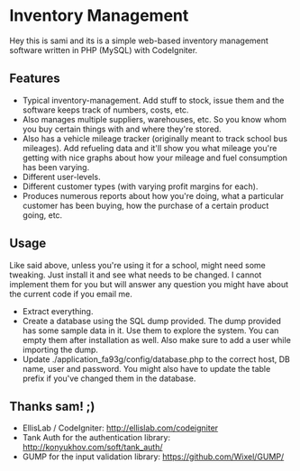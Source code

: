 Inventory Management
====================
Hey this is sami and its is a simple web-based inventory management software written in PHP (MySQL) with CodeIgniter.

Features
-------
- Typical inventory-management. Add stuff to stock, issue them and the software keeps track of numbers, costs, etc.
- Also manages multiple suppliers, warehouses, etc. So you know whom you buy certain things with and where they're stored.
- Also has a vehicle mileage tracker (originally meant to track school bus mileages). Add refueling data and it'll show you what mileage you're getting with nice graphs about how your mileage and fuel consumption has been varying.
- Different user-levels.
- Different customer types (with varying profit margins for each). 
- Produces numerous reports about how you're doing, what a particular customer has been buying, how the purchase of a certain product going, etc.

Usage
-----
Like said above, unless you're using it for a school, might need some tweaking. Just install it and see what needs to be changed. I cannot implement them for you but will answer any question you might have about the current code if you email me.

- Extract everything.
- Create a database using the SQL dump provided. The dump provided has some sample data in it. Use them to explore the system. You can empty them after installation as well. Also make sure to add a user while importing the dump.
- Update ./application_fa93g/config/database.php to the correct host, DB name, user and password. You might also have to update the table prefix if you've changed them in the database.

Thanks
sam! ;)
-----
- EllisLab / CodeIgniter: http://ellislab.com/codeigniter
- Tank Auth for the authentication library: http://konyukhov.com/soft/tank_auth/
- GUMP for the input validation library: https://github.com/Wixel/GUMP/
